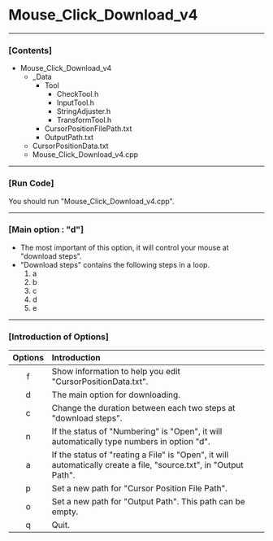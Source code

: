# Mouse_Click_Download_v4

----

### \[Contents]

+ Mouse_Click_Download_v4
  + _Data
    + Tool
      + CheckTool.h
      + InputTool.h
      + StringAdjuster.h
      + TransformTool.h
    + CursorPositionFilePath.txt
    + OutputPath.txt
  + CursorPositionData.txt
  + Mouse_Click_Download_v4.cpp
  
----
  
### \[Run Code]

You should run "Mouse_Click_Download_v4.cpp".

----

### \[Main option : "d"]

+ The most important of this option, it will control your mouse at "download steps".
+ "Download steps" contains the following steps in a loop.
  1) a
  2) b
  3) c
  4) d
  5) e

----

### \[Introduction of Options]

| Options | Introduction |
|:-------:|:------------ |
| f       | Show information to help you edit "CursorPositionData.txt". |
| d       | The main option for downloading. |
| c       | Change the duration between each two steps at "download steps". |
| n       | If the status of "Numbering" is "Open", it will automatically type numbers in option "d". |
| a       | If the status of "reating a File" is "Open", it will automatically create a file, "source.txt", in "Output Path". |
| p       | Set a new path for "Cursor Position File Path". |
| o       | Set a new path for "Output Path". This path can be empty. |
| q       | Quit. |
